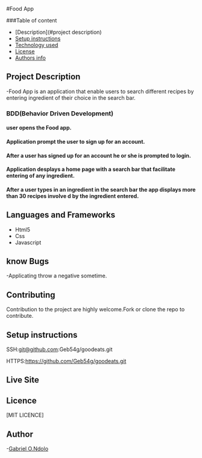 #Food App

###Table of content

- [Description](#project description)
- [Setup instructions](#setup-instructions)
- [Technology used](#language-and-frameworks)
- [License](#license)
- [Authors info](#Author)

## Project Description

-Food App is an application that enable users to search different recipes by entering ingredient of their choice in the search bar.

### BDD(Behavior Driven Development)

#### user opens the Food app.

#### Application prompt the user to sign up for an account.

#### After a user has signed up for an account he or she is prompted to login.

#### Application desplays a home page with a search bar that facilitate entering of any ingredient.

#### After a user types in an ingredient in the search bar the app displays more than 30 recipes involve d by the ingredient entered.


## Languages and Frameworks

- Html5
- Css
- Javascript

## know Bugs

-Applicating throw a negative sometime.

## Contributing

Contribution to the project are highly welcome.Fork or clone the repo to contribute.

## Setup instructions

SSH:git@github.com:Geb54g/goodeats.git

HTTPS:https://github.com/Geb54g/goodeats.git

## Live Site

## Licence

[MIT LICENCE]

## Author

-[Gabriel O.Ndolo](https://github.com/Geb54g)
